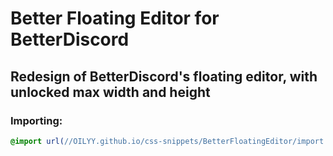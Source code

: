 # Better Floating Editor for BetterDiscord
## Redesign of BetterDiscord's floating editor, with unlocked max width and height

### Importing:
```css
@import url(//OILYY.github.io/css-snippets/BetterFloatingEditor/import.css);

